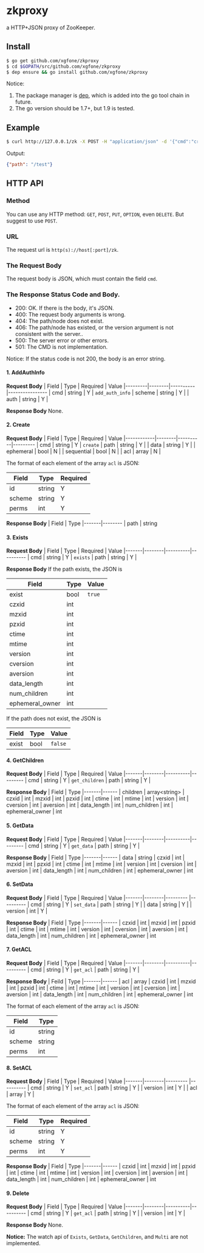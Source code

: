# zkproxy
a HTTP+JSON proxy of ZooKeeper.

## Install
```bash
$ go get github.com/xgfone/zkproxy
$ cd $GOPATH/src/github.com/xgfone/zkproxy
$ dep ensure && go install github.com/xgfone/zkproxy
```

Notice:
1. The package manager is [dep](https://github.com/golang/dep), which is added into the go tool chain in future.
2. The go version should be 1.7+, but 1.9 is tested.

## Example
```bash
$ curl http://127.0.0.1/zk -X POST -H "application/json" -d '{"cmd":"create", "path":"/test", "data":"test"}'
```
Output:
```json
{"path": "/test"}
```

## HTTP API

### Method
You can use any HTTP method: `GET`, `POST`, `PUT`, `OPTION`, even `DELETE`. But suggest to use `POST`.

### URL
The request url is `http(s)://host[:port]/zk`.

### The Request Body
The request body is JSON, which must contain the field `cmd`.

### The Response Status Code and Body.
- 200: OK. If there is the body, it's JSON.
- 400: The request body arguments is wrong.
- 404: The path/node does not exist.
- 406: The path/node has existed, or the version argument is not consistent with the server..
- 500: The server error or other errors.
- 501: The CMD is not implementation.

Notice: If the status code is not 200, the body is an error string.

#### 1. AddAuthInfo
**Request Body**
|  Field  |  Type  | Required | Value
|---------|--------|----------|----------------
| cmd     | string | Y        | `add_auth_info`
| scheme  | string | Y        |
| auth    | string | Y        |

**Response Body**
None.

#### 2. Create
**Request Body**
|    Field   |  Type  | Required | Value
|------------|--------|----------|---------
| cmd        | string | Y        | `create`
| path       | string | Y        |
| data       | string | Y        |
| ephemeral  | bool   | N        |
| sequential | bool   | N        |
| acl        | array  | N        |

The format of each element of the array `acl` is JSON:

| Field  |  Type  | Required
|--------|--------|---------
| id     | string | Y
| scheme | string | Y
| perms  | int    | Y

**Response Body**
| Field | Type
|-------|--------
| path  | string

#### 3. Exists
**Request Body**
| Field |  Type  | Required | Value
|-------|--------|----------|----------
| cmd   | string | Y        | `exists`
| path  | string | Y        |

**Response Body**
If the path exists, the JSON is

| Field | Type | Value
|-------|------|--------
| exist | bool | `true`
| czxid | int |
| mzxid | int |
| pzxid | int |
| ctime | int |
| mtime | int |
| version  | int |
| cversion | int |
| aversion | int |
| data_length  | int |
| num_children | int |
| ephemeral_owner | int |

If the path does not exist, the JSON is

| Field | Type | Value
|-------|------|-------
| exist | bool | `false`

#### 4. GetChildren
**Request Body**
| Field |  Type  | Required | Value
|-------|--------|----------|---------
| cmd   | string | Y        | `get_children`
| path  | string | Y        |

**Response Body**
| Field | Type
|-------|------
| children | array\<string>
| czxid | int
| mzxid | int
| pzxid | int
| ctime | int
| mtime | int
| version  | int
| cversion | int
| aversion | int
| data_length  | int
| num_children | int
| ephemeral_owner | int

#### 5. GetData
**Request Body**
| Field |  Type  | Required | Value
|-------|--------|----------|---------
| cmd   | string | Y        | `get_data`
| path  | string | Y        |

**Response Body**
| Field | Type
|-------|------
| data | string
| czxid | int
| mzxid | int
| pzxid | int
| ctime | int
| mtime | int
| version  | int
| cversion | int
| aversion | int
| data_length  | int
| num_children | int
| ephemeral_owner | int

#### 6. SetData
**Request Body**
| Field |  Type  | Required | Value
|-------|--------|--------- |----------
| cmd   | string | Y        | `set_data`
| path  | string | Y        |
| data  | string | Y        |
| version | int  | Y        |

**Response Body**
| Field | Type
|-------|------
| czxid | int
| mzxid | int
| pzxid | int
| ctime | int
| mtime | int
| version  | int
| cversion | int
| aversion | int
| data_length  | int
| num_children | int
| ephemeral_owner | int

#### 7. GetACL
**Request Body**
| Field |  Type  | Required | Value
|-------|--------|----------|----------
| cmd   | string | Y        | `get_acl`
| path  | string | Y        |

**Response Body**
| Feild | Type
|-------|------
| acl   | array
| czxid | int
| mzxid | int
| pzxid | int
| ctime | int
| mtime | int
| version  | int
| cversion | int
| aversion | int
| data_length  | int
| num_children | int
| ephemeral_owner | int

The format of each element of the array `acl` is JSON:

| Field  |  Type
|--------|--------
| id     | string
| scheme | string
| perms  | int

#### 8. SetACL
**Request Body**
| Field |  Type  | Required | Value
|-------|--------|--------- |----------
| cmd   | string | Y        | `set_acl`
| path  | string | Y        |
| version | int  | Y        |
| acl   | array  | Y        |

The format of each element of the array `acl` is JSON:

| Field  |  Type  | Required
|--------|--------|---------
| id     | string | Y
| scheme | string | Y
| perms  | int    | Y

**Response Body**
| Field | Type
|-------|------
| czxid | int
| mzxid | int
| pzxid | int
| ctime | int
| mtime | int
| version  | int
| cversion | int
| aversion | int
| data_length  | int
| num_children | int
| ephemeral_owner | int

#### 9. Delete
**Request Body**
| Field |  Type  | Required | Value
|-------|--------|----------|----------
| cmd   | string | Y        | `get_acl`
| path  | string | Y        |
| version | int  | Y        |

**Response Body**
None.

**Notice:** The watch api of `Exists`, `GetData`, `GetChildren`, and `Multi` are not implemented.
